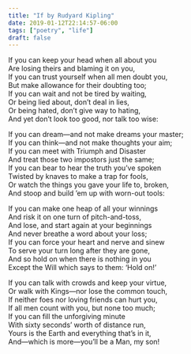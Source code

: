 ```yaml
---
title: "If by Rudyard Kipling"
date: 2019-01-12T22:14:57-06:00
tags: ["poetry", "life"]
draft: false
---
```


If you can keep your head when all about you  
Are losing theirs and blaming it on you,  
If you can trust yourself when all men doubt you,  
But make allowance for their doubting too;   
If you can wait and not be tired by waiting,  
Or being lied about, don’t deal in lies,  
Or being hated, don’t give way to hating,  
And yet don’t look too good, nor talk too wise:

If you can dream—and not make dreams your master;     
If you can think—and not make thoughts your aim;   
If you can meet with Triumph and Disaster  
And treat those two impostors just the same;   
If you can bear to hear the truth you’ve spoken  
Twisted by knaves to make a trap for fools,  
Or watch the things you gave your life to, broken,  
And stoop and build ’em up with worn-out tools:

If you can make one heap of all your winnings  
And risk it on one turn of pitch-and-toss,  
And lose, and start again at your beginnings  
And never breathe a word about your loss;  
If you can force your heart and nerve and sinew  
To serve your turn long after they are gone,   
And so hold on when there is nothing in you  
Except the Will which says to them: ‘Hold on!’

If you can talk with crowds and keep your virtue,     
Or walk with Kings—nor lose the common touch,  
If neither foes nor loving friends can hurt you,  
If all men count with you, but none too much;  
If you can fill the unforgiving minute  
With sixty seconds’ worth of distance run,     
Yours is the Earth and everything that’s in it,     
And—which is more—you’ll be a Man, my son!  
